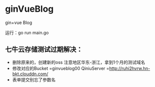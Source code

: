# ginVueBlog
gin+vue Blog

运行：go run main.go

## 七牛云存储测试过期解决：
+ 删除原来的，创建新的oss 注意地区华东-浙江，拿到1个月的测试域名
+ 修改对应的Bucket =ginvueblog00    QiniuServer =http://ruhi2hvrw.hn-bkt.clouddn.com/ 
+ 表单提交别忘了参数名

